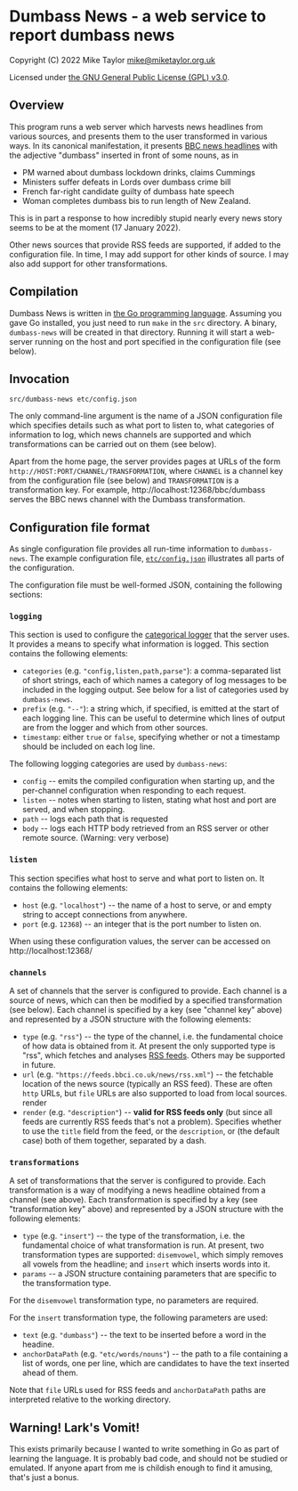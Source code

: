 # Dumbass News - a web service to report dumbass news

Copyright (C) 2022 Mike Taylor <mike@miketaylor.org.uk>

Licensed under [the GNU General Public License (GPL) v3.0](LICENSE).


## Overview

This program runs a web server which harvests news headlines from various sources, and presents them to the user transformed in various ways. In its canonical manifestation, it presents [BBC news headlines](https://www.bbc.co.uk/news) with the adjective "dumbass" inserted in front of some nouns, as in
* PM warned about dumbass lockdown drinks, claims Cummings
* Ministers suffer defeats in Lords over dumbass crime bill
* French far-right candidate guilty of dumbass hate speech
* Woman completes dumbass bis to run length of New Zealand.

This is in part a response to how incredibly stupid nearly every news story seems to be at the moment (17 January 2022).

Other news sources that provide RSS feeds are supported, if added to the configuration file. In time, I may add support for other kinds of source. I may also add support for other transformations.


## Compilation

Dumbass News is written in [the Go programming language](https://go.dev/). Assuming you gave Go installed, you just need to run `make` in the `src` directory. A binary, `dumbass-news` will be created in that directory. Running it will start a web-server running on the host and port specified in the configuration file (see below).


## Invocation

```src/dumbass-news etc/config.json```

The only command-line argument is the name of a JSON configuration file which specifies details such as what port to listen to, what categories of information to log, which news channels are supported and which transformations can be carried out on them (see below).

Apart from the home page, the server provides pages at URLs of the form `http://HOST:PORT/CHANNEL/TRANSFORMATION`, where `CHANNEL` is a channel key from the configuration file (see below) and `TRANSFORMATION` is a transformation key. For example, http://localhost:12368/bbc/dumbass serves the BBC news channel with the Dumbass transformation.


## Configuration file format

As single configuration file provides all run-time information to `dumbass-news`. The example configuration file, [`etc/config.json`](etc/config.json) illustrates all parts of the configuration.

The configuration file must be well-formed JSON, containing the following sections:

### `logging`

This section is used to configure the [categorical logger](src/catlogger/catlogger.go) that the server uses. It provides a means to specify what information is logged. This section contains the following elements:

* `categories` (e.g. `"config,listen,path,parse"`): a comma-separated list of short strings, each of which names a category of log messages to be included in the logging output. See below for a list of categories used by `dumbass-news`.
* `prefix` (e.g. `"--"`): a string which, if specified, is emitted at the start of each logging line. This can be useful to determine which lines of output are from the logger and which from other sources.
* `timestamp`: either `true` or `false`, specifying whether or not a timestamp should be included on each log line.

The following logging categories are used by `dumbass-news`:

* `config` -- emits the compiled configuration when starting up, and the per-channel configuration when responding to each request.
* `listen` -- notes when starting to listen, stating what host and port are served, and when stopping.
* `path` -- logs each path that is requested
* `body` -- logs each HTTP body retrieved from an RSS server or other remote source. (Warning: very verbose)

### `listen`

This section specifies what host to serve and what port to listen on. It contains the following elements:

* `host` (e.g. `"localhost"`) -- the name of a host to serve, or and empty string to accept connections from anywhere.
* `port` (e.g. `12368`) -- an integer that is the port number to listen on.

When using these configuration values, the server can be accessed on http://localhost:12368/

### `channels`

A set of channels that the server is configured to provide. Each channel is a source of news, which can then be modified by a specified transformation (see below). Each channel is specified by a key (see "channel key" above) and represented by a JSON structure with the following elements:

* `type` (e.g. `"rss"`) -- the type of the channel, i.e. the fundamental choice of how data is obtained from it. At present the only supported type is "rss", which fetches and analyses [RSS feeds](https://en.wikipedia.org/wiki/RSS). Others may be supported in future.
* `url` (e.g. `"https://feeds.bbci.co.uk/news/rss.xml"`) -- the fetchable location of the news source (typically an RSS feed). These are often `http` URLs, but `file` URLs are also supported to load from local sources.
render
* `render` (e.g. `"description"`) -- **valid for RSS feeds only** (but since all feeds are currently RSS feeds that's not a problem). Specifies whether to use the `title` field from the feed, or the `description`, or (the default case) both of them together, separated by a dash.

### `transformations`

A set of transformations that the server is configured to provide. Each transformation is a way of modifying a news headline obtained from a channel (see above). Each transformation is specified by a key (see "transformation key" above) and represented by a JSON structure with the following elements:

* `type` (e.g. `"insert"`) -- the type of the transformation, i.e. the fundamental choice of what transformation is run. At present, two transformation types are supported: `disemvowel`, which simply removes all vowels from the headline; and `insert` which inserts words into it.
* `params` -- a JSON structure containing parameters that are specific to the transformation type.

For the `disemvowel` transformation type, no parameters are required.

For the `insert` transformation type, the following parameters are used:

* `text` (e.g. `"dumbass"`) -- the text to be inserted before a word in the headine.
* `anchorDataPath` (e.g. `"etc/words/nouns"`) -- the path to a file containing a list of words, one per line, which are candidates to have the text inserted ahead of them.

Note that `file` URLs used for RSS feeds and `anchorDataPath` paths are interpreted relative to the working directory.


## Warning! Lark's Vomit!

This exists primarily because I wanted to write something in Go as part of learning the language. It is probably bad code, and should not be studied or emulated. If anyone apart from me is childish enough to find it amusing, that's just a bonus.


